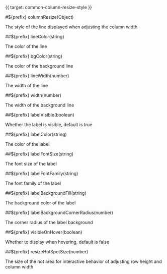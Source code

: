 {{ target: common-column-resize-style }}

#${prefix} columnResize(Object)

The style of the line displayed when adjusting the column width

##${prefix} lineColor(string)

The color of the line

##${prefix} bgColor(string)

The color of the background line

##${prefix} lineWidth(number)

The width of the line

##${prefix} width(number)

The width of the background line

##${prefix} labelVisible(boolean)

Whether the label is visible, default is true

##${prefix} labelColor(string)

The color of the label

##${prefix} labelFontSize(string)

The font size of the label

##${prefix} labelFontFamily(string)

The font family of the label

##${prefix} labelBackgroundFill(string)

The background color of the label

##${prefix} labelBackgroundCornerRadius(number)

The corner radius of the label background

##${prefix} visibleOnHover(boolean)

Whether to display when hovering, default is false

##${prefix} resizeHotSpotSize(number)

The size of the hot area for interactive behavior of adjusting row height and column width